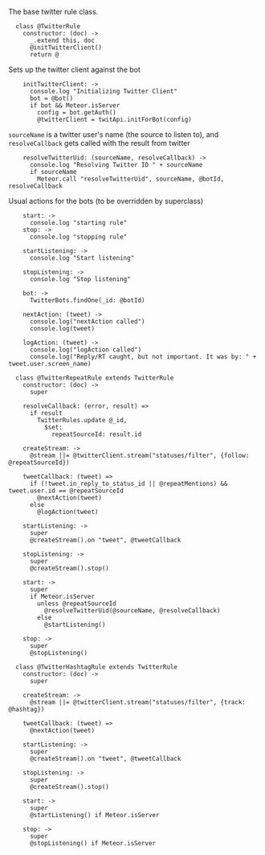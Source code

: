The base twitter rule class.

      class @TwitterRule
        constructor: (doc) ->
          _.extend this, doc
          @initTwitterClient()
          return @

Sets up the twitter client against the bot

        initTwitterClient: ->
          console.log "Initializing Twitter Client"
          bot = @bot()
          if bot && Meteor.isServer
            config = bot.getAuth()
            @twitterClient = twitApi.initForBot(config)

`sourceName` is a twitter user's name (the source to listen to), and `resolveCallback` gets called with the result from twitter

        resolveTwitterUid: (sourceName, resolveCallback) ->
          console.log "Resolving Twitter ID " + sourceName
          if sourceName
            Meteor.call "resolveTwitterUid", sourceName, @botId, resolveCallback

Usual actions for the bots (to be overridden by superclass)

        start: ->
          console.log "starting rule"
        stop: ->
          console.log "stopping rule"

        startListening: ->
          console.log "Start listening"

        stopListening: ->
          console.log "Stop listening"

        bot: ->
          TwitterBots.findOne(_id: @botId)

        nextAction: (tweet) ->
          console.log("nextAction called")
          console.log(tweet)

        logAction: (tweet) ->
          console.log("logAction called")
          console.log("Reply/RT caught, but not important. It was by: " + tweet.user.screen_name)

      class @TwitterRepeatRule extends TwitterRule
        constructor: (doc) ->
          super

        resolveCallback: (error, result) =>
          if result
            TwitterRules.update @_id,
              $set:
                repeatSourceId: result.id

        createStream: ->
          @stream ||= @twitterClient.stream("statuses/filter", {follow: @repeatSourceId})

        tweetCallback: (tweet) =>
          if (!tweet.in_reply_to_status_id || @repeatMentions) && tweet.user.id == @repeatSourceId
            @nextAction(tweet)
          else
            @logAction(tweet)

        startListening: ->
          super
          @createStream().on "tweet", @tweetCallback

        stopListening: ->
          super
          @createStream().stop()

        start: ->
          super
          if Meteor.isServer
            unless @repeatSourceId
              @resolveTwitterUid(@sourceName, @resolveCallback)
            else
              @startListening()

        stop: ->
          super
          @stopListening()

      class @TwitterHashtagRule extends TwitterRule
        constructor: (doc) ->
          super

        createStream: ->
          @stream ||= @twitterClient.stream("statuses/filter", {track: @hashtag})

        tweetCallback: (tweet) =>
          @nextAction(tweet)

        startListening: ->
          super
          @createStream().on "tweet", @tweetCallback

        stopListening: ->
          super
          @createStream().stop()

        start: ->
          super
          @startListening() if Meteor.isServer

        stop: ->
          super
          @stopListening() if Meteor.isServer
